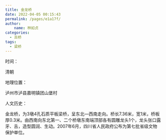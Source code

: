 ```yaml
---
title: 金龙桥
date: 2022-04-05 00:15:43
permalink: /pages/e1a17f/
author:
    name: 林如贞
categories:
  - 古桥
tags:
  - 梁桥 
---
```

时间：

清朝

地理位置：

泸州市泸县嘉明镇团山堡村

人文历史：

金龙桥，为3墩4孔石质平板梁桥，呈东北—西南走向。桥长7.36米，宽1米，桥板厚0.3米。由西南向东北第一、二个桥墩东南端顶部各有圆雕龙头1个，龙头张口露牙、舌，造型圆润、生动。2007年6月，四川省人民政府公布为第七批省级文物保护单位。
